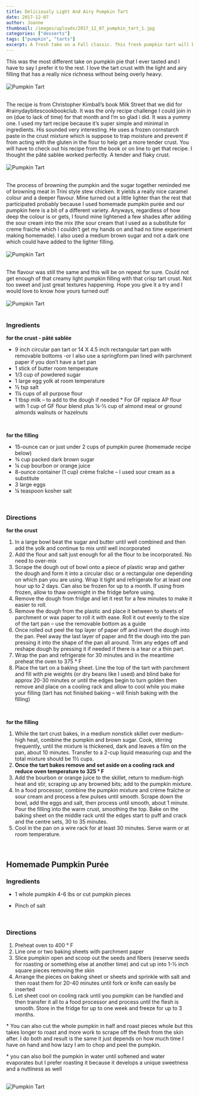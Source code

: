 ```yaml
---
title: Deliciously Light And Airy Pumpkin Tart
date: 2017-12-07
author: Joanne
thumbnail: /images/uploads/2017_12_07_pumpkin_tart_1.jpg
categories: ["desserts"]
tags: ["pumpkin", "tarts"]
excerpt: A fresh take on a Fall classic. This fresh pumpkin tart will be your new favourite
---
```


This was the most different take on pumpkin pie that I ever tasted and I have to say I prefer it to the rest.  I love the tart crust with the light and airy filling that has a really nice richness without being overly heavy.
<br>
<br>
![Pumpkin Tart](/images/uploads/2017_12_07_pumpkin_tart_2.jpg)
<br>
<br>

The recipe is from Christopher Kimball’s book Milk Street that we did for #rainydaybitescookbookclub. It was the only recipe challenge I could join in on (due to lack of time) for that month and I’m so glad i did.  It was a yummy one. I used my tart recipe because it’s super simple and minimal in ingredients.  His sounded very interesting. He uses a frozen cornstarch paste in the crust mixture which is suppose to trap moisture and prevent if from acting with the gluten in the flour to help get a more tender crust. You will have to check out his recipe from the book or on line to get that recipe.  I thought the pâté sablée worked perfectly. A tender and flaky crust.
<br>
<br>
![Pumpkin Tart](/images/uploads/2017_12_07_pumpkin_tart_3.jpg)
<br>
<br>

The process of browning the pumpkin and the sugar together reminded me of browning meat in Trini style stew chicken. It yields a really nice caramel colour and a deeper flavour. Mine turned out a little lighter than the rest that participated probably because I used homemade pumpkin purée and our pumpkin here is a bit of a different variety.  Anyways, regardless of how deep the colour is or gets, I found mine lightened a few shades after adding the sour cream into the mix (the sour cream that I used as a substitute for creme fraiche which I couldn’t get my hands on and had no time experiment making homemade). I also used a medium brown sugar and not a dark one which could have added to the lighter filling.
<br>
<br>
![Pumpkin Tart](/images/uploads/2017_12_07_pumpkin_tart_4.jpg)
<br>
<br>

The flavour was still the same and this will be on repeat for sure. Could not get enough of that creamy light pumpkin filling with that crisp tart crust. Not too sweet and just great textures happening.  Hope you give it a try and I would love to know how yours turned out!
<br>
<br>
![Pumpkin Tart](/images/uploads/2017_12_07_pumpkin_tart_5.jpg)
<br>
<br>

### Ingredients
**for the crust - pâté sablée**

* 9 inch circular pan tart or 14 X 4.5 inch rectangular tart pan with removable bottoms -or I also use a springform pan lined with parchment paper if you don’t have a tart pan
* 1 stick of butter room temperature
* 1/3 cup of powdered sugar
* 1 large egg yolk at room temperature
* ½ tsp salt
* 1¼ cups of all purpose flour
* 1 tbsp milk – to add to the dough if needed
\* For GF replace AP flour with 1 cup of GF flour blend plus ¼-½ cup of almond meal or ground almonds walnuts or hazelnuts
<br>

**for the filling**
* 15-ounce can or just under 2 cups of pumpkin puree (homemade recipe below)
* ¾ cup packed dark brown sugar
* ¼ cup bourbon or orange juice
* 8-ounce container (1 cup) crème fraîche – I used sour cream as a substitute
* 3 large eggs
* ¼ teaspoon kosher salt
<br>

### Directions
**for the crust**
1. In a large bowl beat the sugar and butter until well combined and then add the yolk and continue to mix until well incorporated
1. Add the flour and salt just enough for all the flour to be incorporated. No need to over-mix
1. Scrape the dough out of bowl onto a piece of plastic wrap and gather the dough and form it into a circular disc or a rectangular one depending on which pan you are using. Wrap it tight and refrigerate for at least one hour up to 2 days. Can also be frozen for up to a month. If using from frozen, allow to thaw overnight in the fridge before using.
1. Remove the dough from fridge and let it rest for a few minutes to make it easier to roll.
1. Remove the dough from the plastic and place it between to sheets of parchment or wax paper to roll it with ease. Roll it out evenly to the size of the tart pan – use the removable bottom as a guide
1. Once rolled out peel the top layer of paper off and invert the dough into the pan. Peel away the last layer of paper and fit the dough into the pan pressing it into the shape of the pan all around. Trim any edges off and reshape dough by pressing it if needed if there is a tear or a thin part.
1. Wrap the pan and refrigerate for 30 minutes and in the meantime preheat the oven to 375 ° F
1. Place the tart on a baking sheet. Line the top of the tart with parchment and fill with pie weights (or dry beans like I used) and blind bake for approx 20-30 minutes or until the edges begin to turn golden then remove and place on a cooling rack and allow to cool while you make your filling (tart has not finished baking – will finish baking with the filling)
<br>

**for the filling**
1. While the tart crust bakes, in a medium nonstick skillet over medium-high heat, combine the pumpkin and brown sugar. Cook, stirring frequently, until the mixture is thickened, dark and leaves a film on the pan, about 10 minutes. Transfer to a 2-cup liquid measuring cup and the total mixture should be 1½ cups.
1. **Once the tart bakes remove and set aside on a cooling rack and reduce oven temperature to 325 &deg; F**
1. Add the bourbon or orange juice to the skillet, return to medium-high heat and stir, scraping up any browned bits; add to the pumpkin mixture.
1. In a food processor, combine the pumpkin mixture and crème fraîche or sour cream and process a few pulses until smooth. Scrape down the bowl, add the eggs and salt, then process until smooth, about 1 minute. Pour the filling into the warm crust, smoothing the top. Bake on the baking sheet on the middle rack until the edges start to puff and crack and the centre sets, 30 to 35 minutes.
1. Cool in the pan on a wire rack for at least 30 minutes. Serve warm or at room temperature.
<br>

## Homemade Pumpkin Purée
### Ingredients

* 1 whole pumpkin 4-6 lbs or cut pumpkin pieces

* Pinch of salt
<br>

### Directions
1. Preheat oven to 400 ° F
1. Line one or two baking sheets with parchment paper
1. Slice pumpkin open and scoop out the seeds and fibers (reserve seeds for roasting or something else at another time) and cut up into 1-½ inch square pieces removing the skin
1. Arrange the pieces on baking sheet or sheets and sprinkle with salt and then roast them for 20-40 minutes until fork or knife can easily be inserted
1. Let sheet cool on cooling rack until you pumpkin can be handled and then transfer it all to a food processor and process until the flesh is smooth. Store in the fridge for up to one week and freeze for up to 3 months.

\* You can also cut the whole pumpkin in half and roast pieces whole but this takes longer to roast and more work to scrape off the flesh from the skin after. I do both and result is the same it just depends on how much time I have on hand and how lazy I am to chop and peel the pumpkin.

\* you can also boil the pumpkin in water until softened and water evaporates but I prefer roasting it because it develops a unique sweetness and a nuttiness as well
<br>
<br>

![Pumpkin Tart](/images/uploads/2017_12_07_pumpkin_tart_6.jpg)
